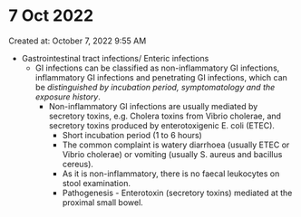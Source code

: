 # 7 Oct 2022

Created at: October 7, 2022 9:55 AM

- Gastrointestinal tract infections/ Enteric infections
    - GI infections can be classified as non-inflammatory GI infections, inflammatory GI infections and penetrating GI infections, which can be *distinguished by incubation period, symptomatology and the exposure history*.
        - Non-inflammatory GI infections are usually mediated by secretory toxins, e.g. Cholera toxins from Vibrio cholerae, and secretory toxins produced by enterotoxigenic E. coli (ETEC).
            - Short incubation period (1 to 6 hours)
            - The common complaint is watery diarrhoea (usually ETEC or Vibrio cholerae) or vomiting (usually S. aureus and bacillus cereus).
            - As it is non-inflammatory, there is no faecal leukocytes on stool examination.
            - Pathogenesis - Enterotoxin (secretory toxins) mediated at the proximal small bowel.